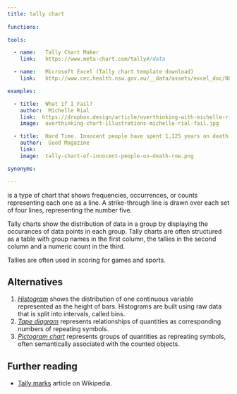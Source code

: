 ```yaml
---
title: tally chart
  
functions:

tools:

  - name:   Tally Chart Maker
    link:   https://www.meta-chart.com/tally#/data

  - name:   Microsoft Excel (Tally chart template download)
    link:   http://www.cec.health.nsw.gov.au/__data/assets/excel_doc/0008/339956/Tally-sheet-template.xls

examples:

  - title:  What if I Fail?
    author:  Michelle Rial
    link:  https://dropbox.design/article/overthinking-with-michelle-rial
    image:  overthinking-chart-illustrations-michelle-rial-fail.jpg

  - title:  Hard Time. Innocent people have spent 1,125 years on death row.
    author:  Good Magazine
    link:  
    image:  tally-chart-of-innocent-people-on-death-row.png

synonyms:

---
```


is a type of chart that shows frequencies, occurrences, or counts representing each one as a line. A strike-through line is drawn over each set of four lines, representing the number five.

<!--more-->
Tally charts show the distribution of data in a group by displaying the occurances of data points in each group. Tally charts are often structured as a table with group names in the first column, the tallies in the second column and a numeric count in the third.

Tallies are often used in scoring for games and sports.

## Alternatives
1. [*Histogram*](/histogram) shows the distribution of one continuous variable represented as the height of bars. Histograms are built using raw data that is split into intervals, called bins. 
2. [*Tape diagram*](/tape-diagram) represents relationships of quantities as corresponding numbers of repeating symbols.
3. [*Pictogram chart*](/pictogram-chart) represents groups of quantities as repreating symbols, often semantically associated with the counted objects. 

## Further reading
- [Tally marks](https://en.wikipedia.org/wiki/Tally_marks) article on Wikipedia.
